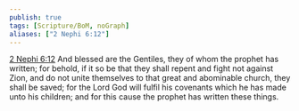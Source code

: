 ```yaml
---
publish: true
tags: [Scripture/BoM, noGraph]
aliases: ["2 Nephi 6:12"]
---
```

[2 Nephi 6:12](https://churchofjesuschrist.org/study/scriptures/bofm/2-ne/6?lang=eng&id=p12#p12) And blessed are the Gentiles, they of whom the prophet has written; for behold, if it so be that they shall repent and fight not against Zion, and do not unite themselves to that great and abominable church, they shall be saved; for the Lord God will fulfil his covenants which he has made unto his children; and for this cause the prophet has written these things.
